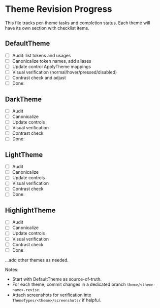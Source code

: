# Theme Revision Progress

This file tracks per-theme tasks and completion status. Each theme will have its own section with checklist items.

## DefaultTheme
- [ ] Audit: list tokens and usages
- [ ] Canonicalize token names, add aliases
- [ ] Update control ApplyTheme mappings
- [ ] Visual verification (normal/hover/pressed/disabled)
- [ ] Contrast check and adjust
- [ ] Done: 

## DarkTheme
- [ ] Audit
- [ ] Canonicalize
- [ ] Update controls
- [ ] Visual verification
- [ ] Contrast check
- [ ] Done:

## LightTheme
- [ ] Audit
- [ ] Canonicalize
- [ ] Update controls
- [ ] Visual verification
- [ ] Contrast check
- [ ] Done:

## HighlightTheme
- [ ] Audit
- [ ] Canonicalize
- [ ] Update controls
- [ ] Visual verification
- [ ] Contrast check
- [ ] Done:

...add other themes as needed.

Notes:
- Start with DefaultTheme as source-of-truth.
- For each theme, commit changes in a dedicated branch `theme/<theme-name>-revise`.
- Attach screenshots for verification into `ThemeTypes/<theme>/screenshots/` if helpful.

